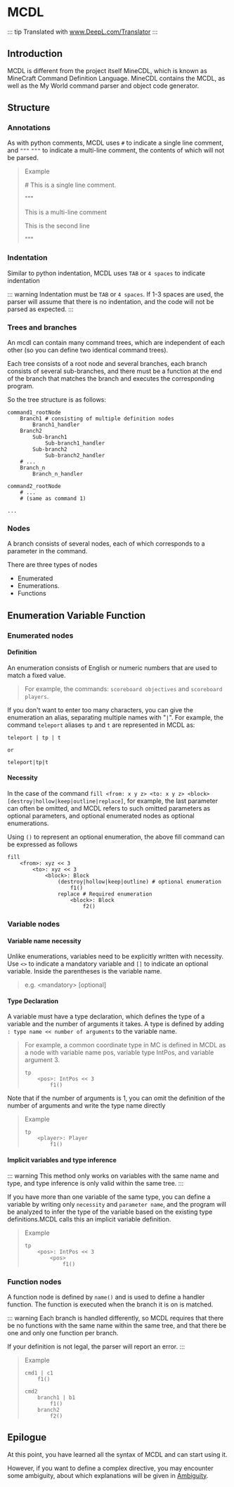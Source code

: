 # MCDL

::: tip
Translated with www.DeepL.com/Translator
:::

## Introduction

MCDL is different from the project itself MineCDL, which is known as MineCraft Command Definition Language.
MineCDL contains the MCDL, as well as the My World command parser and object code generator.

## Structure

### Annotations

As with python comments, MCDL uses `#` to indicate a single line comment, and `"""` `"""` to indicate a multi-line comment, the contents of which will not be parsed.

> Example
> 
> \# This is a single line comment.
>
> """
> 
> This is a multi-line comment
>
> This is the second line
>
> """

### Indentation

Similar to python indentation, MCDL uses `TAB` or `4 spaces` to indicate indentation

::: warning
Indentation must be `TAB` or `4 spaces`. If 1-3 spaces are used, the parser will assume that there is no indentation, and the code will not be parsed as expected.
:::

### Trees and branches

An mcdl can contain many command trees, which are independent of each other (so you can define two identical command trees).

Each tree consists of a root node and several branches, each branch consists of several sub-branches, and there must be a function at the end of the branch that matches the branch and executes the corresponding program.

So the tree structure is as follows:

```
command1_rootNode
    Branch1 # consisting of multiple definition nodes
        Branch1_handler
    Branch2
        Sub-branch1
            Sub-branch1_handler
        Sub-branch2
            Sub-branch2_handler
    # ...
    Branch_n
        Branch_n_handler

command2_rootNode
    # ...
    # (same as command 1)

...
```

### Nodes

A branch consists of several nodes, each of which corresponds to a parameter in the command.

There are three types of nodes

- Enumerated
- Enumerations.
- Functions

## Enumeration Variable Function

### Enumerated nodes

#### Definition

An enumeration consists of English or numeric numbers that are used to match a fixed value.
> For example, the commands: `scoreboard objectives` and `scoreboard players`.

If you don't want to enter too many characters, you can give the enumeration an alias, separating multiple names with "`|`".
For example, the command `teleport` aliases `tp` and `t` are represented in MCDL as:
```text
teleport | tp | t

or

teleport|tp|t
```

#### Necessity

In the case of the command `fill <from: x y z> <to: x y z> <block> [destroy|hollow|keep|outline|replace]`, for example, the last parameter can often be omitted, and MCDL refers to such omitted parameters as optional parameters, and optional enumerated nodes as optional enumerations.

Using `()` to represent an optional enumeration, the above fill command can be expressed as follows

```
fill
    <from>: xyz << 3
        <to>: xyz << 3
            <block>: Block
                (destroy|hollow|keep|outline) # optional enumeration
                    f1()
                replace # Required enumeration
                    <block>: Block
                        f2()
```

### Variable nodes

#### Variable name necessity

Unlike enumerations, variables need to be explicitly written with necessity. Use `<>` to indicate a mandatory variable and `[]` to indicate an optional variable. Inside the parentheses is the variable name.

> e.g. \<mandatory\> \[optional\]

#### Type Declaration

A variable must have a type declaration, which defines the type of a variable and the number of arguments it takes. A type is defined by adding `: type name << number of arguments` to the variable name.

> For example, a common coordinate type in MC is defined in MCDL as a node with variable name pos, variable type IntPos, and variable argument 3.
> ```
> tp
>     <pos>: IntPos << 3
>         f1()
> ```

Note that if the number of arguments is 1, you can omit the definition of the number of arguments and write the type name directly

> Example
> ```
> tp
>     <player>: Player
>         f1()
> ```

#### Implicit variables and type inference

::: warning
This method only works on variables with the same name and type, and type inference is only valid within the same tree.
:::

If you have more than one variable of the same type, you can define a variable by writing only ``necessity`` and ``parameter name``, and the program will be analyzed to infer the type of the variable based on the existing type definitions.MCDL calls this an implicit variable definition.

> Example
> ```
> tp
>     <pos>: IntPos << 3
>         <pos>
>             f1()
> ```

### Function nodes

A function node is defined by `name()` and is used to define a handler function. The function is executed when the branch it is on is matched.

::: warning
Each branch is handled differently, so MCDL requires that there be no functions with the same name within the same tree, and that there be one and only one function per branch.

If your definition is not legal, the parser will report an error.
::: 

> Example
> ```
> cmd1 | c1
>     f1()
> 
> cmd2
>     branch1 | b1
>         f1()
>     branch2
>         f2()
> ```

## Epilogue

At this point, you have learned all the syntax of MCDL and can start using it.

However, if you want to define a complex directive, you may encounter some ambiguity, about which explanations will be given in [Ambiguity](./command_parser.md#ambiguity).
